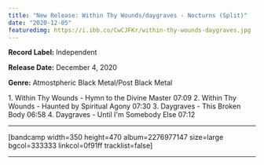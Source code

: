 ```yaml
---
title: "New Release: Within Thy Wounds/daygraves - Nocturns (Split)"
date: "2020-12-05"
featuredimg: https://i.ibb.co/CwCJFKr/within-thy-wounds-daygraves.jpg
---
```


**Record Label:** Independent

**Release Date:** December 4, 2020

**Genre:** Atmostpheric Black Metal/Post Black Metal

1\. Within Thy Wounds - Hymn to the Divine Master 07:09 2. Within Thy Wounds - Haunted by Spiritual Agony 07:30 3. Daygraves - This Broken Body 06:58 4. Daygraves - Until I'm Somebody Else 07:12

* * *

\[bandcamp width=350 height=470 album=2276977147 size=large bgcol=333333 linkcol=0f91ff tracklist=false\]

* * *
